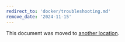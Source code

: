 ```yaml
---
redirect_to: 'docker/troubleshooting.md'
remove_date: '2024-11-15'
---
```


<!-- markdownlint-disable -->

This document was moved to [another location](docker/troubleshooting.md).

<!-- This redirect file can be deleted after <2024-11-15>. -->
<!-- Redirects that point to other docs in the same project expire in three months. -->
<!-- Redirects that point to docs in a different project or site (for example, link is not relative and starts with `https:`) expire in one year. -->
<!-- Before deletion, see: https://docs.gitlab.com/ee/development/documentation/redirects.html -->
